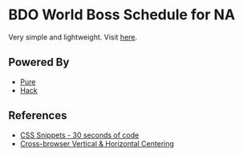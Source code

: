 # BDO World Boss Schedule for NA
Very simple and lightweight. Visit [here](https://josuegaleas.github.io/bdo).

## Powered By
- [Pure](https://purecss.io/)
- [Hack](https://sourcefoundry.org/hack/)

## References
- [CSS Snippets - 30 seconds of code](https://www.30secondsofcode.org/css/p/1/)
- [Cross-browser Vertical & Horizontal Centering](https://emergentweb.com/test/valign.html)
